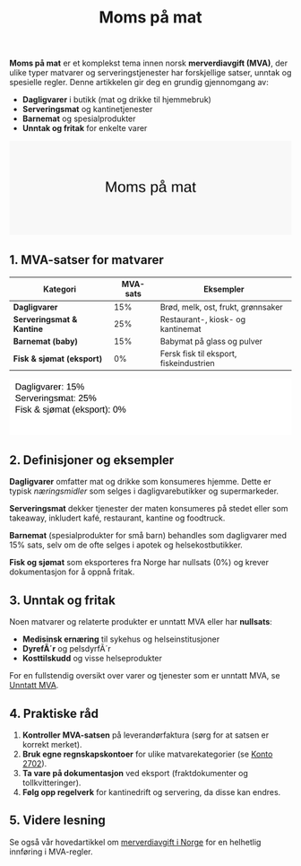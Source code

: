 ﻿---
title: "Moms på mat"
seoTitle: "Moms på mat"
meta_description: '**Moms på mat** er et komplekst tema innen norsk **merverdiavgift (MVA)**, der ulike typer matvarer og serveringstjenester har forskjellige satser, unntak og s...'
slug: moms-paa-mat
type: blog
layout: pages/single
---

**Moms på mat** er et komplekst tema innen norsk **merverdiavgift (MVA)**, der ulike typer matvarer og serveringstjenester har forskjellige satser, unntak og spesielle regler. Denne artikkelen gir deg en grundig gjennomgang av:

* **Dagligvarer** i butikk (mat og drikke til hjemmebruk)
* **Serveringsmat** og kantinetjenester
* **Barnemat** og spesialprodukter
* **Unntak og fritak** for enkelte varer

![Oversikt over MVA på mat og drikke](moms-paa-mat-image.svg)

## 1. MVA-satser for matvarer

| **Kategori**                 | **MVA-sats** | **Eksempler**                             |
|------------------------------|--------------|-------------------------------------------|
| **Dagligvarer**              | 15%          | Brød, melk, ost, frukt, grønnsaker        |
| **Serveringsmat & Kantine** | 25%          | Restaurant-, kiosk- og kantinemat         |
| **Barnemat (baby)**          | 15%          | Babymat på glass og pulver                |
| **Fisk & sjømat (eksport)**   | 0%           | Fersk fisk til eksport, fiskeindustrien   |

![Kategorier av matvarer og MVA-satser](moms-paa-mat-categories.svg)

## 2. Definisjoner og eksempler

**Dagligvarer** omfatter mat og drikke som konsumeres hjemme. Dette er typisk *næringsmidler* som selges i dagligvarebutikker og supermarkeder.

**Serveringsmat** dekker tjenester der maten konsumeres på stedet eller som takeaway, inkludert kafé, restaurant, kantine og foodtruck.

**Barnemat** (spesialprodukter for små barn) behandles som dagligvarer med 15% sats, selv om de ofte selges i apotek og helsekostbutikker.

**Fisk og sjømat** som eksporteres fra Norge har nullsats (0%) og krever dokumentasjon for å oppnå fritak.

## 3. Unntak og fritak

Noen matvarer og relaterte produkter er unntatt MVA eller har **nullsats**:

* **Medisinsk ernæring** til sykehus og helseinstitusjoner
* **DyrefÃ´r** og pelsdyrfÃ´r
* **Kosttilskudd** og visse helseprodukter

For en fullstendig oversikt over varer og tjenester som er unntatt MVA, se [Unntatt MVA](/blogs/regnskap/unntatt-mva "Unntatt MVA").

## 4. Praktiske råd

1. **Kontroller MVA-satsen** på leverandørfaktura (sørg for at satsen er korrekt merket).
2. **Bruk egne regnskapskontoer** for ulike matvarekategorier (se [Konto 2702](/blogs/kontoplan/2702-utgaende-merverdiavgift-middels-sats "Konto 2702 - Utgående merverdiavgift middels sats")).
3. **Ta vare på dokumentasjon** ved eksport (fraktdokumenter og tollkvitteringer).
4. **Følg opp regelverk** for kantinedrift og servering, da disse kan endres.

## 5. Videre lesning

Se også vår hovedartikkel om [merverdiavgift i Norge](/blogs/regnskap/hva-er-moms-mva "Hva er Moms (MVA)? Komplett Guide til Merverdiavgift i Norge") for en helhetlig innføring i MVA-regler.










